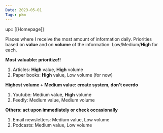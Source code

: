 ```yaml
---
Date: 2023-05-01
Tags: pkm
---
```

up:: [[Homepage]]

Places where I receive the most amount of information daily. Priorities based on **value** and on **volume** of the information: Low/Medium/**High** for each.


**Most valuable: prioritize!!**
1. Articles: **High** value, **High** volume
2. Paper books: **High** value, Low volume (for now)

**Highest volume + Medium value: create system, don't overdo**
1. Youtube: Medium value, **High** volume
2. Feedly: Medium value, Medium volume

**Others: act upon immediately or check occasionally**
1. Email newsletters: Medium value, Low volume
2. Podcasts: Medium value, Low volume
